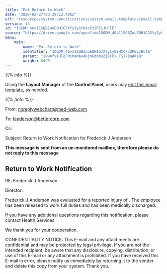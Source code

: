 ```yaml
---
title: "Pat Return to Work"
date: "2020-02-27T20:39:12.405Z"
url: "resources/system-specifications/system-email-templates/email-templates-from-chart/pat-return-to-work.html"
version: 13
id: "1OGDM_4Gv11SQBZuuEOH1GJXYyIyGYHXck32PELJHClE"
source: "https://drive.google.com/open?id=1OGDM_4Gv11SQBZuuEOH1GJXYyIyGYHXck32PELJHClE"
menu:
    main:
        name: "Pat Return to Work"
        identifier: "1OGDM_4Gv11SQBZuuEOH1GJXYyIyGYHXck32PELJHClE"
        parent: "1kw4fVIHlqFMCMaMAvAkjN6dnmHZjQFFx_TSi7IQAKeQ"
        weight: 6490
---
```









{{% info %}}

Using the **Layout Manager** of the **Control Panel**, users may [edit this email template](https://system/?f=admin&subfunc=layout_manager&search_for=email&layout_search=Go&lv_layout_manager_limit=0&opp=edit&doc_type=ERTW&old_module=Email&old_name=Pat+Return+to+Work&active=0), as needed.

{{% /info %}}


From: noreplywebchart@med-web.com

To: fanderson@bettercorp.com

Cc:

Subject: Return to Work Notification for Frederick J Anderson



****This message is sent from an un-monitored mailbox, therefore please do not reply to this message****

## Return to Work Notification



RE: Frederick J Anderson

Director:



Frederick J Anderson was evaluated for a reported injury of . The employee has been released to work full duties and has been medically discharged.

If you have any additional questions regarding this notification, please contact Health Services.

We thank you for your cooperation.





CONFIDENTIALITY NOTICE: This E-mail and any attachments are confidential and may be protected by legal privilege. If you are not the intended recipient, be aware that any disclosure, copying, distribution, or use of this E-mail or any attachment is prohibited. If you have received this E-mail in error, please notify us immediately by returning it to the sender and delete this copy from your system. Thank you.

